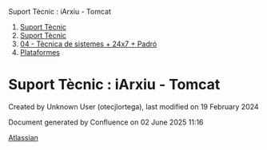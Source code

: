 Suport Tècnic : iArxiu - Tomcat  

1.  [Suport Tècnic](index.html)
2.  [Suport Tècnic](13893782.html)
3.  [04 - Tècnica de sistemes + 24x7 + Padró](26313202.html)
4.  [Plataformes](Plataformes_41520520.html)

Suport Tècnic : iArxiu - Tomcat
===============================

Created by Unknown User (otecjlortega), last modified on 19 February 2024

Document generated by Confluence on 02 June 2025 11:16

[Atlassian](http://www.atlassian.com/)